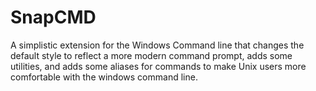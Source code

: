 SnapCMD
=======

A simplistic extension for the Windows Command line that changes the default style to reflect a more modern command prompt, adds some utilities, and adds some aliases for commands to make Unix users more comfortable with the windows command line.
